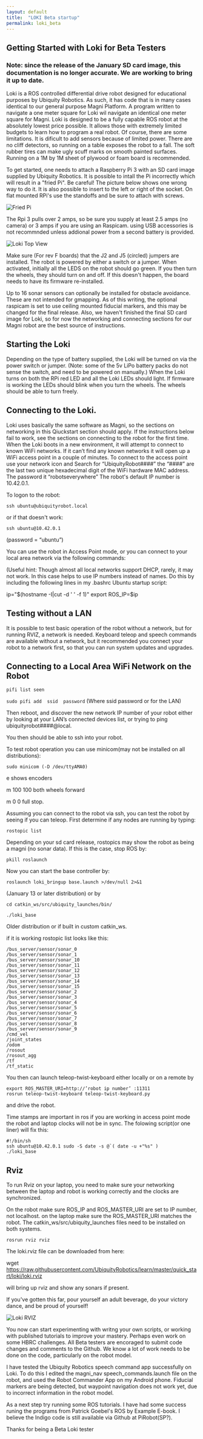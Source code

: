 ```yaml
---
layout: default
title:  "LOKI Beta startup"
permalink: loki_beta
---
```


## Getting Started with Loki for Beta Testers

### Note: since the release of the January SD card image, this documentation is no longer accurate. We are working to bring it up to date.

Loki is a ROS controlled differential drive robot designed for educational purposes by Ubiquity Robotics.
As such, it has code that is in many cases identical to our general purpose Magni Platform. A program written to navigate a
one meter square for Loki wil navigate an identical one meter square for Magni. Loki is designed to be a fully capable ROS robot at the absolutely lowest price possible. It allows those with extremely limited budgets to learn how to program a real robot. Of course, there are some limitations. It is dificult to add sensors because of limited power. There are no cliff detectors, so running on a table exposes the robot to a fall. The soft rubber tires can make ugly scuff marks on smooth painted surfaces. Running on a 1M by 1M sheet of plywood or foam board is recommended.

To get started, one needs to attach a Raspberry Pi 3 with an SD card image supplied by Ubiquity Robotics.
It is possible to intall the Pi incorrectly which will result in a "fried Pi". Be careful! The picture below shows one wrong way to do it. It is also possible to insert to the left or right of the socket. On flat mounted RPi's use the standoffs and be sure to attach with screws.


![Fried Pi](loki_rpifatal.jpg)

The Rpi 3 pulls over 2 amps, so be sure you supply at least 2.5 amps (no camera) or 3 amps if you are using an Raspicam.
using USB accessories is not recommnded unless addional power from a second battery is provided.  

![Loki Top View](loki_top1.jpg)

Make sure (For rev F boards) that the J2 and J5 (circled) jumpers are installed. The robot is powered by either a switch or a jumper. When activated, initially all the LEDS on the robot should go green. If you then turn the wheels, they should turn on and off. If this doesn't happen, the board needs to have its firmware re-installed.

Up to 16 sonar sensors can optionally be installed for obstacle avoidance. These are not intended for gmapping. As of this writing, the optional raspicam is set to use ceiling mounted fiducial markers, and this may be changed for the final release.
Also, we haven't finished the final SD card image for Loki, so for now the networking and connecting sections for our Magni
robot are the best source of instructions.


## Starting the Loki

Depending on the type of battery supplied, the Loki will be turned on via the power switch or jumper. (Note: some of the 5v LiPo battery packs do not sense the switch, and need to be powered on manually.) When the Loki turns on both the RPi red LED and all the Loki LEDs should light. If firmware is working the LEDs should blink when you turn the wheels. The wheels should be able to turn freely.


## Connecting to the Loki.

Loki uses basically the same software as Magni, so the sections on networking in this Qiuckstart section should apply. If the instructions below fail to work, see the sections on connecting to the robot for the first time. 
When the Loki boots in a new environment, it will attempt to connect to known WiFi networks. If it can’t find any known networks it will open up a WiFi access point in a couple of minutes. To connect to the access point use your network icon and Search for “UbiquityRobot####” the “####” are the last two unique hexadecimal digit of the WiFi hardware MAC address.  The password it “robotseverywhere”  The robot's default IP number is 10.42.0.1.

To logon to the robot:

```ssh ubuntu@ubiquityrobot.local```

or if that doesn't work:

```ssh ubuntu@10.42.0.1```

(password = “ubuntu”)

You can use the robot in Access Point mode, or you can connect to your local area network via the 
following commands:

(Useful hint:  Though almost all local networks support DHCP, rarely, it may not work. In this case helps to use IP numbers instead of names.  Do this by including the following lines in my .bashrc Ubuntu startup script:

   ip="$(hostname -I|cut -d ' ' -f 1)"
   export ROS_IP=$ip

## Testing without a LAN

It is possible to test basic operation of the robot without a network, but for running RVIZ, a network is needed.
Keyboard teleop  and speech commands are available without a network, but it recommended you connect your robot to a network first, so that you can run system updates and upgrades.


## Connecting to a Local Area WiFi Network on the Robot

```pifi list seen```

```sudo pifi add  ssid  password```   (Where ssid password or for the LAN)

Then reboot, and discover the new network IP number of your robot either by looking at your LAN’s connected 
devices list, or  trying to ping ubiquityrobot####@local.

You then should be able to ssh into your robot.


To test robot operation you can use minicom(may not be installed on all distributions):

```sudo minicom (-D /dev/ttyAMA0)```

  e <cr>  shows encoders

m 100 100  <cr>   both wheels forward

m 0 0 <cr>      full stop.


Assuming you can connect to the robot via ssh, you can test the robot by seeing if you can teleop.
First determine if any nodes are running by typing:

```
rostopic list 
```

Depending on your sd card release, rostopics may show the robot as being a magni (no sonar data). If this is the case,
stop ROS by:

```pkill roslaunch```

Now you can start the base controller by:

```roslaunch loki_bringup base.launch >/dev/null 2>&1 ```
 
 (January 13 or later distribution) or by


```
cd catkin_ws/src/ubiquity_launches/bin/

./loki_base
```
Older distribution or if built in custom catkin_ws.

if it is working rostopic list looks like this:

```
/bus_server/sensor/sonar_0
/bus_server/sensor/sonar_1
/bus_server/sensor/sonar_10
/bus_server/sensor/sonar_11
/bus_server/sensor/sonar_12
/bus_server/sensor/sonar_13
/bus_server/sensor/sonar_14
/bus_server/sensor/sonar_15
/bus_server/sensor/sonar_2
/bus_server/sensor/sonar_3
/bus_server/sensor/sonar_4
/bus_server/sensor/sonar_5
/bus_server/sensor/sonar_6
/bus_server/sensor/sonar_7
/bus_server/sensor/sonar_8
/bus_server/sensor/sonar_9
/cmd_vel
/joint_states
/odom
/rosout
/rosout_agg
/tf
/tf_static
```


You then can launch teleop-twist-keyboard either locally or on a remote by

```
export ROS_MASTER_URI=http://’robot ip number’ :11311
rosrun teleop-twist-keyboard teleop-twist-keyboard.py
```

and drive the robot.


Time stamps are important in ros if you are working in access point mode the robot and laptop clocks will not be in sync. 
The folowing script(or one liner) will fix this:
```
#!/bin/sh
ssh ubuntu@10.42.0.1 sudo -S date -s @`( date -u +"%s" )
./loki_base 
```

## Rviz

To run Rviz on your laptop, you need to make sure your networking between the laptop and robot is working correctly and the clocks are synchronized.

On the robot make sure ROS_IP  and ROS_MASTER_URI are set to IP number, not localhost. on the laptop make sure the ROS_MASTER_URI matches the robot. The catkin_ws/src/ubiquity_launches files need to be installed on both systems.

```
rosrun rviz rviz
```

The loki.rviz  file can be downloaded from here: 

wget https://raw.githubusercontent.com/UbiquityRobotics/learn/master/quick_start/loki/loki.rviz

will bring up rviz and show any sonars if present.

If you've gotten this far, pour yourself an adult beverage, do your victory dance, and be proud of yourself!

![Loki RVIZ](loki_rviz.jpg)

You now can start experimenting with writng your own scripts, or working with published tutorials to improve your mastery. Perhaps even work on some HBRC challenges. All Beta testers are encoraged to submit code changes and comments to the Github. We know a lot of work needs to be done on the code, particularly on the robot model.

I have tested the Ubiquity Robotics speech command app successfully on Loki. To do this I edited the magni_nav speech_commands.launch file on the robot, and used the Robot Commander App on my Android phone. Fiducial markers are being detected, but waypoint navigation does not work yet, due to incorrect information in the robot model.

As a next step try running some ROS tutorials.  I have had some success runing the programs from Patrick Goebel's ROS by Example E-book. I believe the Indigo code is still available via Github at PiRobot(SP?).

Thanks for being a Beta Loki tester





